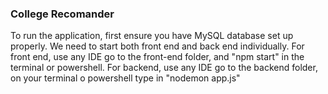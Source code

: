 ### College Recomander

To run the application, first ensure you have MySQL database set up properly. We need to start both front end and back end individually. For front end, use any IDE go to the front-end folder, and "npm start" in the terminal or powershell. For backend, use any IDE go to the backend folder, on your terminal o powershell type in "nodemon app.js"
